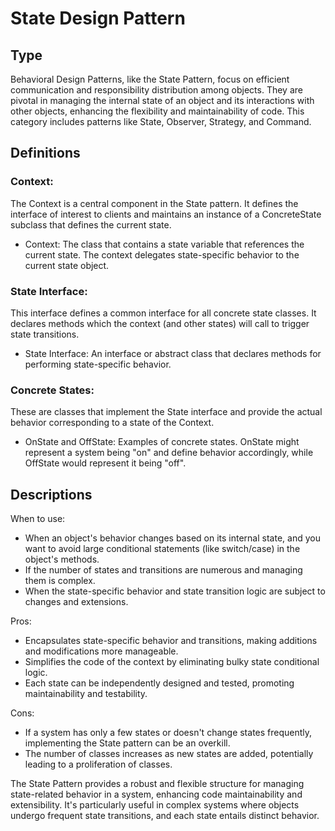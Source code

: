 # **State Design Pattern**

## **Type**

Behavioral Design Patterns, like the State Pattern, focus on efficient communication and responsibility distribution among objects. They are pivotal in managing the internal state of an object and its interactions with other objects, enhancing the flexibility and maintainability of code. This category includes patterns like State, Observer, Strategy, and Command.

## **Definitions**

### **Context:**

The Context is a central component in the State pattern. It defines the interface of interest to clients and maintains an instance of a ConcreteState subclass that defines the current state.

- Context: The class that contains a state variable that references the current state. The context delegates state-specific behavior to the current state object.

### **State Interface:**

This interface defines a common interface for all concrete state classes. It declares methods which the context (and other states) will call to trigger state transitions.

- State Interface: An interface or abstract class that declares methods for performing state-specific behavior.

### **Concrete States:**

These are classes that implement the State interface and provide the actual behavior corresponding to a state of the Context.

- OnState and OffState: Examples of concrete states. OnState might represent a system being "on" and define behavior accordingly, while OffState would represent it being "off".

## **Descriptions**

When to use:

- When an object's behavior changes based on its internal state, and you want to avoid large conditional statements (like switch/case) in the object's methods.
- If the number of states and transitions are numerous and managing them is complex.
- When the state-specific behavior and state transition logic are subject to changes and extensions.

Pros:

- Encapsulates state-specific behavior and transitions, making additions and modifications more manageable.
- Simplifies the code of the context by eliminating bulky state conditional logic.
- Each state can be independently designed and tested, promoting maintainability and testability.

Cons:

- If a system has only a few states or doesn't change states frequently, implementing the State pattern can be an overkill.
- The number of classes increases as new states are added, potentially leading to a proliferation of classes.

The State Pattern provides a robust and flexible structure for managing state-related behavior in a system, enhancing code maintainability and extensibility. It's particularly useful in complex systems where objects undergo frequent state transitions, and each state entails distinct behavior.
